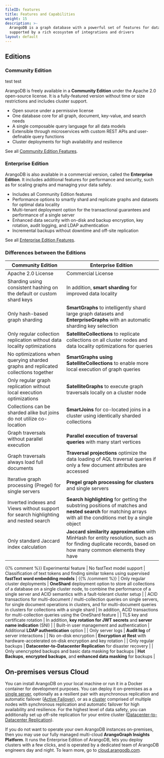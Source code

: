 ```yaml
---
fileID: features
title: Features and Capabilities
weight: 15
description: >-
  ArangoDB is a graph database with a powerful set of features for data management and analytics, 
  supported by a rich ecosystem of integrations and drivers
layout: default
---
```

## Editions

### Community Edition

test test

ArangoDB is freely available in a **Community Edition** under the Apache 2.0
open-source license. It is a fully-featured version without time or size
restrictions and includes cluster support.

- Open source under a permissive license
- One database core for all graph, document, key-value, and search needs
- A single composable query language for all data models
- Extensible through microservices with custom REST APIs and user-definable
  query functions
- Cluster deployments for high availability and resilience

See all [Community Edition Features](features-community-edition).

### Enterprise Edition

ArangoDB is also available in a commercial version, called the
**Enterprise Edition**. It includes additional features for performance and
security, such as for scaling graphs and managing your data safely.

- Includes all Community Edition features
- Performance options to smartly shard and replicate graphs and datasets for
  optimal data locality
- Multi-tenant deployment option for the transactional guarantees and
  performance of a single server
- Enhanced data security with on-disk and backup encryption, key rotation,
  audit logging, and LDAP authentication
- Incremental backups without downtime and off-site replication

See all [Enterprise Edition Features](features-enterprise-edition).

### Differences between the Editions

| Community Edition | Enterprise Edition |
|-------------------|--------------------|
| Apache 2.0 License | Commercial License |
| Sharding using consistent hashing on the default or custom shard keys | In addition, **smart sharding** for improved data locality |
| Only hash-based graph sharding | **SmartGraphs** to intelligently shard large graph datasets and **EnterpriseGraphs** with an automatic sharding key selection |
| Only regular collection replication without data locality optimizations | **SatelliteCollections** to replicate collections on all cluster nodes and data locality optimizations for queries |
| No optimizations when querying sharded graphs and replicated collections together | **SmartGraphs using SatelliteCollections** to enable more local execution of graph queries |
| Only regular graph replication without local execution optimizations | **SatelliteGraphs** to execute graph traversals locally on a cluster node |
| Collections can be sharded alike but joins do not utilize co-location | **SmartJoins** for co-located joins in a cluster using identically sharded collections |
| Graph traversals without parallel execution | **Parallel execution of traversal queries** with many start vertices |
| Graph traversals always load full documents | **Traversal projections** optimize the data loading of AQL traversal queries if only a few document attributes are accessed |
| Iterative graph processing (Pregel) for single servers | **Pregel graph processing for clusters** and single servers |
| Inverted indexes and Views without support for search highlighting and nested search | **Search highlighting** for getting the substring positions of matches and **nested search** for matching arrays with all the conditions met by a single object |
| Only standard Jaccard index calculation | **Jaccard similarity approximation** with MinHash for entity resolution, such as for finding duplicate records, based on how many common elements they have |
{{% comment %}} Experimental feature
| No fastText model support | Classification of text tokens and finding similar tokens using supervised **fastText word embedding models** |
{{% /comment %}}
| Only regular cluster deployments | **OneShard** deployment option to store all collections of a database on a single cluster node, to combine the performance of a single server and ACID semantics with a fault-tolerant cluster setup |
| ACID transactions for multi-document / multi-collection queries on single servers, for single document operations in clusters, and for multi-document queries in clusters for collections with a single shard | In addition, ACID transactions for multi-collection queries using the OneShard feature |
| TLS key and certificate rotation | In addition, **key rotation for JWT secrets** and **server name indication** (SNI) |
| Built-in user management and authentication | Additional **LDAP authentication** option |
| Only server logs | **Audit log** of server interactions |
| No on-disk encryption | **Encryption at Rest** with hardware-accelerated on-disk encryption and key rotation |
| Only regular backups | **Datacenter-to-Datacenter Replication** for disaster recovery |
| Only unencrypted backups and basic data masking for backups | **Hot Backups**, **encrypted backups**, and **enhanced data masking** for backups |

## On-premises versus Cloud

You can install ArangoDB on your local machine or run it in a Docker container
for development purposes. You can deploy it on-premises as a
[single server](../../deployment/single-instance/), optionally
as a resilient pair with asynchronous replication and automatic failover
([Active Failover](../../deployment/active-failover/)),
or as a [cluster](../../deployment/cluster/)
comprised of multiple nodes with synchronous replication and automatic failover
for high availability and resilience. For the highest level of data safety,
you can additionally set up off-site replication for your entire cluster
([Datacenter-to-Datacenter Replication](../../arangosync/)).

If you do not want to operate your own ArangoDB instances on-premises, then
you may use our fully managed multi-cloud **ArangoGraph Insights Platform**.
It runs the Enterprise Edition of ArangoDB, lets you deploy clusters with a
few clicks, and is operated by a dedicated team of ArangoDB engineers day and
night. To learn more, go to [cloud.arangodb.com](https://cloud.arangodb.com/).
